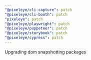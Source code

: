 ```yaml
---
"@pixeleye/cli-capture": patch
"@pixeleye/cli-booth": patch
"pixeleye": patch
"@pixeleye/playwright": patch
"@pixeleye/puppeteer": patch
"@pixeleye/storybook": patch
"@pixeleye/cypress": patch
---
```


Upgrading dom snapshotting packages
